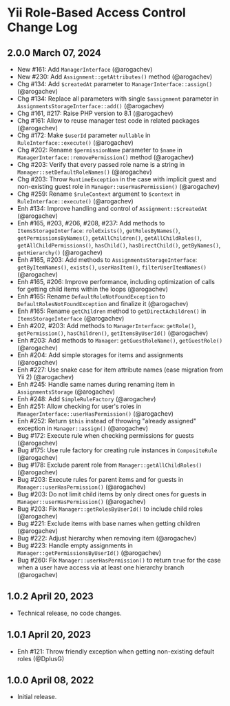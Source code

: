 # Yii Role-Based Access Control Change Log

## 2.0.0 March 07, 2024

- New #161: Add `ManagerInterface` (@arogachev)
- New #230: Add `Assignment::getAttributes()` method (@arogachev)
- Chg #134: Add `$createdAt` parameter to `ManagerInterface::assign()` (@arogachev)
- Chg #134: Replace all parameters with single `$assignment` parameter in `AssignmentsStorageInterface::add()` 
  (@arogachev)
- Chg #161, #217: Raise PHP version to 8.1 (@arogachev)
- Chg #161: Allow to reuse manager test code in related packages (@arogachev)
- Chg #172: Make `$userId` parameter `nullable` in `RuleInterface::execute()` (@arogachev)
- Chg #202: Rename `$permissionName` parameter to `$name` in `ManagerInterface::removePermission()` method (@arogachev)
- Chg #203: Verify that every passed role name is a string in `Manager::setDefaultRoleNames()` (@arogachev)
- Chg #203: Throw `RuntimeException` in the case with implicit guest and non-existing guest role in
  `Manager::userHasPermission()` (@arogachev)
- Chg #259: Rename `$ruleContext` argument to `$context` in `RuleInterface::execute()` (@arogachev)
- Enh #134: Improve handling and control of `Assignment::$createdAt` (@arogachev)
- Enh #165, #203, #206, #208, #237: Add methods to `ItemsStorageInterface`: `roleExists()`, `getRolesByNames()`,
  `getPermissionsByNames()`, `getAllChildren()`, `getAllChildRoles()`, `getAllChildPermissions()`, `hasChild()`,
  `hasDirectChild()`, `getByNames()`, `getHierarchy()` (@arogachev)
- Enh #165, #203: Add methods to `AssignmentsStorageInterface`: `getByItemNames()`, `exists()`, `userHasItem()`, 
  `filterUserItemNames()` (@arogachev)
- Enh #165, #206: Improve performance, including optimization of calls for getting child items within the loops
  (@arogachev)
- Enh #165: Rename `DefaultRoleNotFoundException` to `DefaultRolesNotFoundException` and finalize it (@arogachev)
- Enh #165: Rename `getChildren` method to `getDirectAchildren()` in `ItemsStorageInterface` (@arogachev)
- Enh #202, #203: Add methods to `ManagerInterface`: `getRole()`, `getPermission()`, `hasChildren()`, 
  `getItemsByUserId()` (@arogachev)
- Enh #203: Add methods to `Manager`: `getGuestRoleName()`, `getGuestRole()` (@arogachev)
- Enh #204: Add simple storages for items and assignments (@arogachev)
- Enh #227: Use snake case for item attribute names (ease migration from Yii 2) (@arogachev)
- Enh #245: Handle same names during renaming item in `AssignmentsStorage` (@arogachev)
- Enh #248: Add `SimpleRuleFactory` (@arogachev)
- Enh #251: Allow checking for user's roles in `ManagerInterface::userHasPermission()` (@arogachev)
- Enh #252: Return `$this` instead of throwing "already assigned" exception in `Manager::assign()` (@arogachev)
- Bug #172: Execute rule when checking permissions for guests (@arogachev)
- Bug #175: Use rule factory for creating rule instances in `CompositeRule` (@arogachev)
- Bug #178: Exclude parent role from `Manager::getAllChildRoles()` (@arogachev)
- Bug #203: Execute rules for parent items and for guests in `Manager::userHasPermission()` (@arogachev)
- Bug #203: Do not limit child items by only direct ones for guests in `Manager::userHasPermission()` (@arogachev)
- Bug #203: Fix `Manager::getRolesByUserId()` to include child roles (@arogachev)
- Bug #221: Exclude items with base names when getting children (@arogachev)
- Bug #222: Adjust hierarchy when removing item (@arogachev)
- Bug #223: Handle empty assignments in `Manager::getPermissionsByUserId()` (@arogachev)
- Bug #260: Fix `Manager::userHasPermission()` to return `true` for the case when a user have access via at least one 
  hierarchy branch (@arogachev)

## 1.0.2 April 20, 2023

- Technical release, no code changes.

## 1.0.1 April 20, 2023

- Enh #121: Throw friendly exception when getting non-existing default roles (@DplusG)

## 1.0.0 April 08, 2022

- Initial release.
